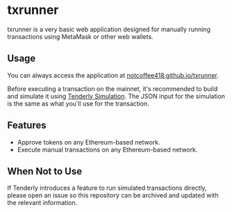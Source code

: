 # txrunner

txrunner is a very basic web application designed for manually running transactions using MetaMask or other web wallets.

## Usage

You can always access the application at [notcoffee418.github.io/txrunner](https://notcoffee418.github.io/txrunner/).

Before executing a transaction on the mainnet, it's recommended to build and simulate it using [Tenderly Simulation](https://dashboard.tenderly.co/simulate). The JSON input for the simulation is the same as what you'll use for the transaction.

## Features

- Approve tokens on any Ethereum-based network.
- Execute manual transactions on any Ethereum-based network.

## When Not to Use

If Tenderly introduces a feature to run simulated transactions directly, please open an issue so this repository can be archived and updated with the relevant information.